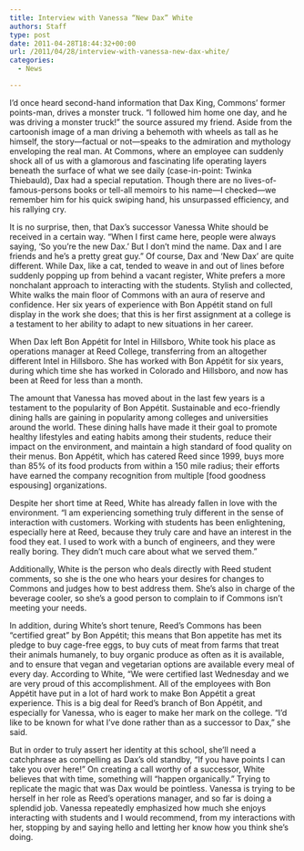 ```yaml
---
title: Interview with Vanessa “New Dax” White
authors: Staff
type: post
date: 2011-04-28T18:44:32+00:00
url: /2011/04/28/interview-with-vanessa-new-dax-white/
categories:
  - News

---
```

I’d once heard second-hand information that Dax King, Commons’ former points-man, drives a monster truck. “I followed him home one day, and he was driving a monster truck!” the source assured my friend. Aside from the cartoonish image of a man driving a behemoth with wheels as tall as he himself, the story—factual or not—speaks to the admiration and mythology enveloping the real man. At Commons, where an employee can suddenly shock all of us with a glamorous and fascinating life operating layers beneath the surface of what we see daily (case-in-point: Twinka Thiebauld), Dax had a special reputation. Though there are no lives-of-famous-persons books or tell-all memoirs to his name—I checked—we remember him for his quick swiping hand, his unsurpassed efficiency, and his rallying cry.

It is no surprise, then, that Dax’s successor Vanessa White should be received in a certain way. “When I first came here, people were always saying, ‘So you’re the new Dax.’ But I don’t mind the name. Dax and I are friends and he’s a pretty great guy.” Of course, Dax and ‘New Dax’ are quite different. While Dax, like a cat, tended to weave in and out of lines before suddenly popping up from behind a vacant register, White prefers a more nonchalant approach to interacting with the students. Stylish and collected, White walks the main floor of Commons with an aura of reserve and confidence. Her six years of experience with Bon Appétit stand on full display in the work she does; that this is her first assignment at a college is a testament to her ability to adapt to new situations in her career.

When Dax left Bon Appétit for Intel in Hillsboro, White took his place as operations manager at Reed College, transferring from an altogether different Intel in Hillsboro. She has worked with Bon Appétit for six years, during which time she has worked in Colorado and Hillsboro, and now has been at Reed for less than a month.

The amount that Vanessa has moved about in the last few years is a testament to the popularity of Bon Appétit. Sustainable and eco-friendly dining halls are gaining in popularity among colleges and universities around the world. These dining halls have made it their goal to promote healthy lifestyles and eating habits among their students, reduce their impact on the environment, and maintain a high standard of food quality on their menus. Bon Appétit, which has catered Reed since 1999, buys more than 85% of its food products from within a 150 mile radius; their efforts have earned the company recognition from multiple [food goodness espousing] organizations.

Despite her short time at Reed, White has already fallen in love with the environment. “I am experiencing something truly different in the sense of interaction with customers. Working with students has been enlightening, especially here at Reed, because they truly care and have an interest in the food they eat. I used to work with a bunch of engineers, and they were really boring. They didn’t much care about what we served them.”

Additionally, White is the person who deals directly with Reed student comments, so she is the one who hears your desires for changes to Commons and judges how to best address them. She’s also in charge of the beverage cooler, so she’s a good person to complain to if Commons isn’t meeting your needs.

In addition, during White’s short tenure, Reed’s Commons has been “certified great” by Bon Appétit; this means that Bon appetite has met its pledge to buy cage-free eggs, to buy cuts of meat from farms that treat their animals humanely, to buy organic produce as often as it is available, and to ensure that vegan and vegetarian options are available every meal of every day. According to White, “We were certified last Wednesday and we are very proud of this accomplishment. All of the employees with Bon Appétit have put in a lot of hard work to make Bon Appétit a great experience. This is a big deal for Reed’s branch of Bon Appétit, and especially for Vanessa, who is eager to make her mark on the college. “I’d like to be known for what I’ve done rather than as a successor to Dax,” she said.

But in order to truly assert her identity at this school, she’ll need a catchphrase as compelling as Dax’s old standby, “If you have points I can take you over here!” On creating a call worthy of a successor, White believes that with time, something will “happen organically.” Trying to replicate the magic that was Dax would be pointless. Vanessa is trying to be herself in her role as Reed’s operations manager, and so far is doing a splendid job. Vanessa repeatedly emphasized how much she enjoys interacting with students and I would recommend, from my interactions with her, stopping by and saying hello and letting her know how you think she’s doing.
